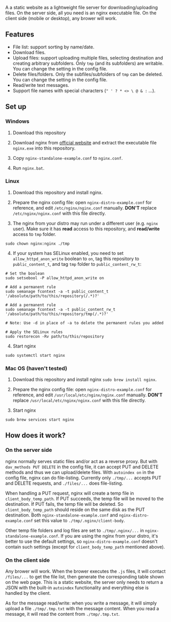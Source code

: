 A a static website as a lightweight file server for downloading/uploading files. On the server side, all you need is an nginx executable file. On the client side (mobile or desktop), any brower will work.

## Features
* File list: support sorting by name/date.
* Download files.
* Upload files: support uploading multiple files, selecting destination and creating arbitrary subfolders. Only `tmp` (and its subfolders) are writable. You can change the setting in the config file.
* Delete files/folders. Only the subfiles/subfolders of `tmp` can be deleted. You can change the setting in the config file.
* Read/write text messages.
* Support file names with special characters (`" ' ? * <> \ @ & :` ...).

## Set up

### Windows

1. Download this repository

2. Download nginx from [official website](http://nginx.org/en/download.html) and extract the executable file `nginx.exe` into this repository.

3. Copy `nginx-standalone-example.conf` to `nginx.conf`.

4. Run `nginx.bat`.

### Linux

1. Download this repository and install nginx.

2. Prepare the nginx config file: open `nginx-distro-example.conf` for reference, and edit `/etc/nginx/nginx.conf` manually. **DON'T** replace `/etc/nginx/nginx.conf` with this file directly.

3. The nginx from your distro may run under a different user (e.g. `nginx` user). Make sure it has **read** access to this repository, and **read/write** access to `tmp` folder.
```
sudo chown nginx:nginx ./tmp
```

4. If your system has SELinux enabled, you need to set `allow_httpd_anon_write` boolean to `on`, tag this repository to `public_content_t`, and tag `tmp` folder to `public_content_rw_t`:
```
# Set the boolean
sudo setsebool -P allow_httpd_anon_write on

# Add a permanent rule
sudo semanage fcontext -a -t public_content_t '/absolute/path/to/this/repository(/.*)?'

# Add a permanent rule
sudo semanage fcontext -a -t public_content_rw_t '/absolute/path/to/this/repository/tmp(/.*)?'

# Note: Use -d in place of -a to delete the permanent rules you added

# Apply the SELinux rules
sudo restorecon -Rv path/to/this/repository
```

4. Start nginx
```
sudo systemctl start nginx
```

### Mac OS (haven't tested)

1. Download this repository and install nginx `sudo brew install nginx`.

2. Prepare the nginx config file: open `nginx-distro-example.conf` for reference, and edit `/usr/local/etc/nginx/nginx.conf` manually. **DON'T** replace `/usr/local/etc/nginx/nginx.conf` with this file directly.

3. Start nginx
```
sudo brew services start nginx
```

## How does it work?

### On the server side
nginx normally serves static files and/or act as a reverse proxy. But with `dav_methods PUT DELETE` in the config file, it can accept PUT and DELETE methods and thus we can upload/delete files. With `autoindex on` in the config file, nginx can do file-listing. Currently only `./tmp/...` accepts PUT and DELETE requests, and `./files/...` does file-listing.

When handling a PUT request, nginx will create a temp file in `client_body_temp_path`. If PUT succeeds, the temp file will be moved to the destination. If PUT fails, the temp file will be deleted. So `client_body_temp_path` should reside on the same disk as the PUT destination. Both `nginx-standalone-example.conf` and `nginx-distro-example.conf` set this value to `./tmp/.nginx/client-body`.

Other temp file folders and log files are set to `./tmp/.nginx/...` in `nginx-standalone-example.conf`. If you are using the nginx from your distro, it's better to use the default settings, so `nginx-distro-example.conf` doesn't contain such settings (except for `client_body_temp_path` mentioned above).

### On the client side
Any brower will work. When the brower executes the `.js` files, it will contact `/files/...` to get the file list, then generate the corresponding table shown on the web page. This is a static website, the server only needs to return a JSON with the built-in `autoindex` functionality and everything else is handled by the client.

As for the message read/write: when you write a message, it will simply upload a file `./tmp/.tmp.txt` with the message content. When you read a message, it will read the content from `./tmp/.tmp.txt`.